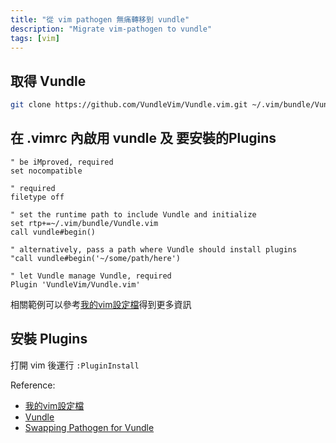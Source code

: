 ```yaml
---
title: "從 vim pathogen 無痛轉移到 vundle"
description: "Migrate vim-pathogen to vundle"
tags: [vim]
---
```


## 取得 Vundle

```bash
git clone https://github.com/VundleVim/Vundle.vim.git ~/.vim/bundle/Vundle.vim
```

## 在 .vimrc 內啟用 vundle 及 要安裝的Plugins

```vim
" be iMproved, required
set nocompatible

" required
filetype off

" set the runtime path to include Vundle and initialize
set rtp+=~/.vim/bundle/Vundle.vim
call vundle#begin()

" alternatively, pass a path where Vundle should install plugins
"call vundle#begin('~/some/path/here')

" let Vundle manage Vundle, required
Plugin 'VundleVim/Vundle.vim'
```

相關範例可以參考[我的vim設定檔][1]得到更多資訊

## 安裝 Plugins

打開 vim 後運行 `:PluginInstall`


Reference:

- [我的vim設定檔][1]
- [Vundle][2]
- [Swapping Pathogen for Vundle][3]

[1]: https://github.com/0xlen/vimrc/blob/master/.vimrc
[2]: https://github.com/VundleVim/Vundle.vim
[3]: http://tilvim.com/2013/12/28/pathogen-for-vundle.html
